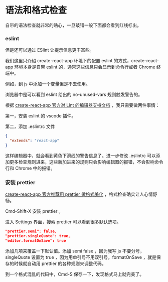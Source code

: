# 语法和格式检查

自带的语法检查就非常的贴心，一旦敲错一般下面都会看到红线标出。

### eslint

但是还可以通过 ESlint 让提示信息更丰富些。

我们这里只介绍 create-react-app 环境下的配置 eslint 的方式，create-react-app 环境本身是自带 eslint 的，通常这些信息只会显示到命令行或者 Chrome 终端中。

例如，到 js 中添加一个变量但是不去使用。

浏览器中是可以看到 eslint 给出的 no-unused-vars 规则触发警告的。

根据 [create-react-app 官方对 Lint 的编辑器支持文档](https://github.com/facebook/create-react-app/blob/master/packages/react-scripts/template/README.md#displaying-lint-output-in-the-editor)  ，我只需要做两件事情：

第一，安装 eslint 的 vscode 插件。

第二，添加 .eslintrc 文件

```json
{
  "extends": "react-app"
}
```

这样编辑器中，就会看到黄色下滑线的警告信息了。进一步修改 .eslintrc 可以添加更多检查规则进来，这些新加进来的规则只会影响编辑器的报错，不会影响命令行和 Chrome 中的报错。

### 安装 prettier

[create-react-app 官方推荐用 prettier 做格式美化](https://github.com/facebook/create-react-app/blob/master/packages/react-scripts/template/README.md#formatting-code-automatically) ，格式检查确实让人心情舒畅。

Cmd-Shift-X 安装 prettier 。

进入 Settings 界面，搜索 prettier 可以看到很多默认选项。

```json
"prettier.semi": false,
"prettier.singleQuote": true,
"editor.formatOnSave": true
```

添加几项来覆盖一下默认值。添加 semi false ，因为我写 js 不要分号，singleQuote 设置为 true ，因为用单引号不用双引号。formatOnSave ，就是保存的时候就自动用 prettier 的各种规则来调整代码。

到一个格式混乱的代码中，Cmd-S 保存一下，发现格式马上就完美了。
